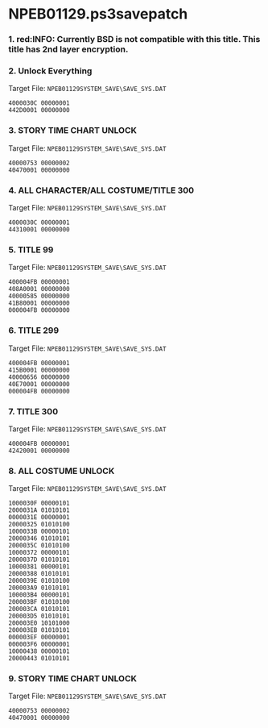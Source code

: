 # NPEB01129.ps3savepatch

### 1. red:INFO: Currently BSD is not compatible with this title. This title has 2nd layer encryption.
### 2. Unlock Everything

Target File: `NPEB01129SYSTEM_SAVE\SAVE_SYS.DAT`

```
4000030C 00000001
442D0001 00000000
```

### 3. STORY TIME CHART UNLOCK

Target File: `NPEB01129SYSTEM_SAVE\SAVE_SYS.DAT`

```
40000753 00000002
40470001 00000000
```

### 4. ALL CHARACTER/ALL COSTUME/TITLE 300

Target File: `NPEB01129SYSTEM_SAVE\SAVE_SYS.DAT`

```
4000030C 00000001
44310001 00000000
```

### 5. TITLE 99

Target File: `NPEB01129SYSTEM_SAVE\SAVE_SYS.DAT`

```
400004FB 00000001
408A0001 00000000
40000585 00000000
41B80001 00000000
000004FB 00000000
```

### 6. TITLE 299

Target File: `NPEB01129SYSTEM_SAVE\SAVE_SYS.DAT`

```
400004FB 00000001
415B0001 00000000
40000656 00000000
40E70001 00000000
000004FB 00000000
```

### 7. TITLE 300

Target File: `NPEB01129SYSTEM_SAVE\SAVE_SYS.DAT`

```
400004FB 00000001
42420001 00000000
```

### 8. ALL COSTUME UNLOCK

Target File: `NPEB01129SYSTEM_SAVE\SAVE_SYS.DAT`

```
1000030F 00000101
2000031A 01010101
0000031E 00000001
20000325 01010100
1000033B 00000101
20000346 01010101
2000035C 01010100
10000372 00000101
2000037D 01010101
10000381 00000101
20000388 01010101
2000039E 01010100
200003A9 01010101
100003B4 00000101
200003BF 01010100
200003CA 01010101
200003D5 01010101
200003E0 10101000
200003EB 01010101
000003EF 00000001
000003F6 00000001
10000438 00000101
20000443 01010101
```

### 9. STORY TIME CHART UNLOCK

Target File: `NPEB01129SYSTEM_SAVE\SAVE_SYS.DAT`

```
40000753 00000002
40470001 00000000
```

